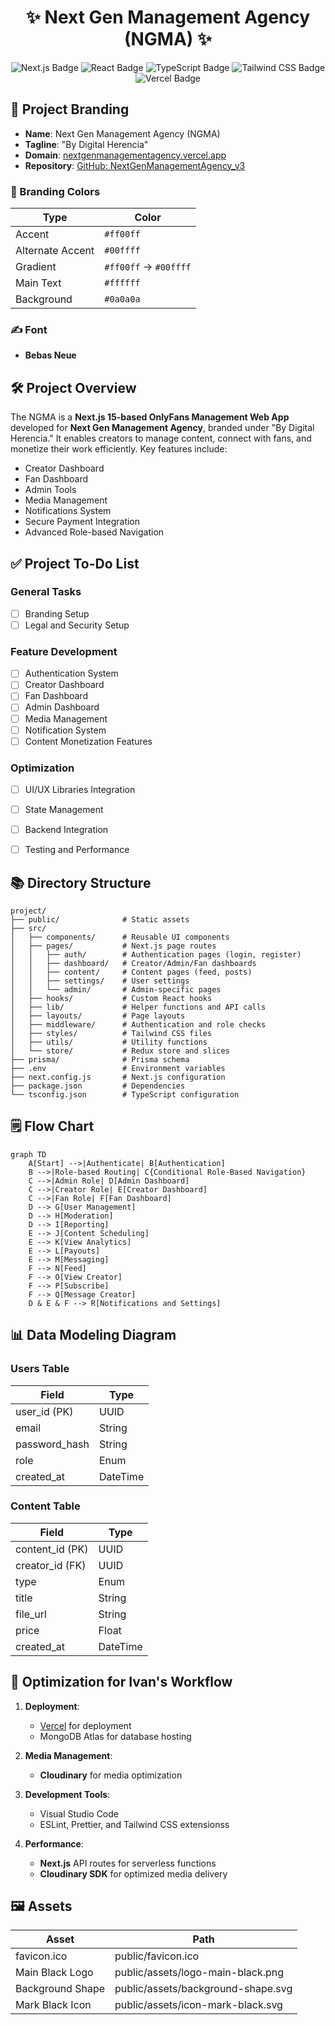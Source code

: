 <div align="center">
  <h1> ✨ Next Gen Management Agency (NGMA) ✨ </h1>
  <p>
    <img src="https://img.shields.io/badge/Next.js-15-000000?style=flat&logo=nextdotjs" alt="Next.js Badge" />
    <img src="https://img.shields.io/badge/React-19-61DAFB?style=flat&logo=react" alt="React Badge" />
    <img src="https://img.shields.io/badge/TypeScript-5.0-007ACC?style=flat&logo=typescript" alt="TypeScript Badge" />
    <img src="https://img.shields.io/badge/TailwindCSS-3.3-38B2AC?style=flat&logo=tailwindcss" alt="Tailwind CSS Badge" />
    <img src="https://img.shields.io/badge/Deployed%20on-Vercel-000000?style=flat&logo=vercel" alt="Vercel Badge" />
  </p>
</div>

## 🌟 Project Branding

- **Name**: Next Gen Management Agency (NGMA)  
- **Tagline**: "By Digital Herencia"  
- **Domain**: [nextgenmanagementagency.vercel.app](https://nextgenmanagementagency.vercel.app)  
- **Repository**: [GitHub: NextGenManagementAgency_v3](https://github.com/DigitalHerencia/NextGenManagementAgency_v3)  

### 🎨 Branding Colors
| **Type**            | **Color**   |
|----------------------|-------------|
| Accent              | `#ff00ff`  |
| Alternate Accent    | `#00ffff`  |
| Gradient            | `#ff00ff` → `#00ffff` |
| Main Text           | `#ffffff`  |
| Background          | `#0a0a0a`  |

### ✍️ Font
- **Bebas Neue**


## 🛠️ Project Overview

The NGMA is a **Next.js 15-based OnlyFans Management Web App** developed for **Next Gen Management Agency**, branded under "By Digital Herencia." It enables creators to manage content, connect with fans, and monetize their work efficiently. Key features include:

- Creator Dashboard
- Fan Dashboard
- Admin Tools
- Media Management
- Notifications System
- Secure Payment Integration
- Advanced Role-based Navigation


## ✅ Project To-Do List

### General Tasks
- [ ] Branding Setup
- [ ] Legal and Security Setup

### Feature Development
- [ ] Authentication System  
- [ ] Creator Dashboard  
- [ ] Fan Dashboard  
- [ ] Admin Dashboard  
- [ ] Media Management  
- [ ] Notification System  
- [ ] Content Monetization Features  

### Optimization
- [ ] UI/UX Libraries Integration  
- [ ] State Management  
- [ ] Backend Integration  
- [ ] Testing and Performance  


## 📚 Directory Structure

```plaintext
project/
├── public/              # Static assets
├── src/
│   ├── components/      # Reusable UI components
│   ├── pages/           # Next.js page routes
│   │   ├── auth/        # Authentication pages (login, register)
│   │   ├── dashboard/   # Creator/Admin/Fan dashboards
│   │   ├── content/     # Content pages (feed, posts)
│   │   ├── settings/    # User settings
│   │   └── admin/       # Admin-specific pages
│   ├── hooks/           # Custom React hooks
│   ├── lib/             # Helper functions and API calls
│   ├── layouts/         # Page layouts
│   ├── middleware/      # Authentication and role checks
│   ├── styles/          # Tailwind CSS files
│   ├── utils/           # Utility functions
│   └── store/           # Redux store and slices
├── prisma/              # Prisma schema
├── .env                 # Environment variables
├── next.config.js       # Next.js configuration
├── package.json         # Dependencies
└── tsconfig.json        # TypeScript configuration
```

## 🗒 Flow Chart

```mermaid
graph TD
    A[Start] -->|Authenticate| B[Authentication]
    B -->|Role-based Routing| C{Conditional Role-Based Navigation}
    C -->|Admin Role| D[Admin Dashboard]
    C -->|Creator Role| E[Creator Dashboard]
    C -->|Fan Role| F[Fan Dashboard]
    D --> G[User Management]
    D --> H[Moderation]
    D --> I[Reporting]
    E --> J[Content Scheduling]
    E --> K[View Analytics]
    E --> L[Payouts]
    E --> M[Messaging]
    F --> N[Feed]
    F --> O[View Creator]
    F --> P[Subscribe]
    F --> Q[Message Creator]
    D & E & F --> R[Notifications and Settings]
```

## 📊 Data Modeling Diagram

### Users Table
| **Field**        | **Type**  |
|-------------------|-----------|
| user_id (PK)      | UUID      |
| email             | String    |
| password_hash     | String    |
| role              | Enum      |
| created_at        | DateTime  |

### Content Table
| **Field**        | **Type**  |
|-------------------|-----------|
| content_id (PK)   | UUID      |
| creator_id (FK)   | UUID      |
| type              | Enum      |
| title             | String    |
| file_url          | String    |
| price             | Float     |
| created_at        | DateTime  |


## 🚀 Optimization for Ivan's Workflow

1. **Deployment**:  
   - [Vercel](https://vercel.com) for deployment  
   - MongoDB Atlas for database hosting

2. **Media Management**:  
   - **Cloudinary** for media optimization

3. **Development Tools**:  
   - Visual Studio Code  
   - ESLint, Prettier, and Tailwind CSS extensionss  

4. **Performance**:  
   - **Next.js** API routes for serverless functions  
   - **Cloudinary SDK** for optimized media delivery  


## 🖼 Assets

| **Asset**               | **Path**                         |
|--------------------------|-----------------------------------|
| favicon.ico              | public/favicon.ico              |
| Main Black Logo          | public/assets/logo-main-black.png |
| Background Shape         | public/assets/background-shape.svg |
| Mark Black Icon          | public/assets/icon-mark-black.svg |

